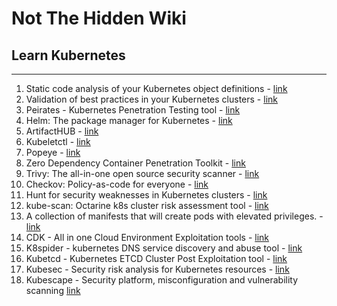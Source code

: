# Not The Hidden Wiki

## Learn Kubernetes
-----

1. Static code analysis of your Kubernetes object definitions - [link](https://kube-score.com/)
2. Validation of best practices in your Kubernetes clusters - [link](https://github.com/FairwindsOps/polaris)
3. Peirates - Kubernetes Penetration Testing tool - [link](https://github.com/inguardians/peirates)
4. Helm: The package manager for Kubernetes - [link](https://helm.sh/)
5. ArtifactHUB - [link](https://artifacthub.io/)
6. Kubeletctl - [link](https://github.com/cyberark/kubeletctl)
7. Popeye - [link](https://github.com/derailed/popeye)
8. Zero Dependency Container Penetration Toolkit - [link](https://github.com/cdk-team/CDK)
9. Trivy: The all-in-one open source security scanner - [link](https://trivy.dev/)
10. Checkov: Policy-as-code for everyone - [link](https://www.checkov.io/)
11. Hunt for security weaknesses in Kubernetes clusters - [link](https://github.com/aquasecurity/kube-hunter)
12. kube-scan: Octarine k8s cluster risk assessment tool - [link](https://github.com/octarinesec/kube-scan)
13. A collection of manifests that will create pods with elevated privileges. - [link](https://github.com/BishopFox/badPods)
14. CDK - All in one Cloud Environment Exploitation tools - [link](https://github.com/cdk-team/CDK)
15. K8spider - kubernetes DNS service discovery and abuse tool - [link](https://github.com/Esonhugh/k8spider)
16. Kubetcd - Kubernetes ETCD Cluster Post Exploitation tool - [link](https://github.com/nccgroup/kubetcd)
17. Kubesec - Security risk analysis for Kubernetes resources - [link](https://kubesec.io/)
18. Kubescape - Security platform, misconfiguration and vulnerability scanning [link](https://github.com/kubescape/kubescape)